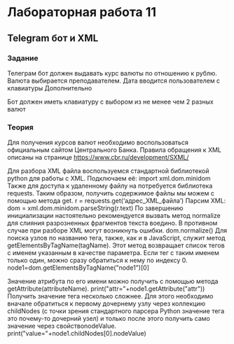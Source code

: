 # Лабораторная работа 11
## Telegram бот и XML
### Задание

Телеграм бот должен выдавать курс валюты по отношению к рублю. Валюта выбирается преподавателем. Дата вводится пользователем с клавиатуры
Дополнительно

Бот должен иметь клавиатуру с выбором из не менее чем 2 разных валют

### Теория

Для получения курсов валют необходимо воспользоваться официальным сайтом Центрального Банка. Правила обращения к XML описаны на странице https://www.cbr.ru/development/SXML/

Для разбора XML файла воспользуемся стандартной библиотекой python для работы с XML. Подключаем её:
import ​xml.dom.minidom
Также для доступа к удаленному файлу на потребуется библиотека ​requests.
Таким образом, получить содержимое файлы мы можем с помощью метода ​get​. r​ = requests.get(‘адрес_XML_файла’)
Парсим XML:
dom​ = xml.dom.minidom.parseString(r.text)
По завершению инициализации настоятельно рекомендуется вызвать метод normalize для слияния разрозненных фрагментов текста воедино. В противном случае при разборе XML могут возникнуть ошибки.
dom​.normalize()
Для поиска узлов по названию тега, также, как и в JavaScript, служит метод getElementsByTagName(tagName)​. Этот метод возвращает список тегов с именем указанным в качестве параметра. Если тег с таким именем только один, можно сразу обратиться к нему по индексу 0.
node1=dom.getElementsByTagName("node1")[0]
 
Значение атрибута по его имени можно получить с помощью метода getAttribute(attributeName)​.
print("attr="+node1.getAttribute("attr"))
Получить значение тега несколько сложнее. Для этого необходимо вначале обратиться к первому дочернему узлу через коллекцию ​childNodes​ (с точки зрения стандартного парсера Python значение тега это почему-то дочерний узел) и только после этого получить само значение через свойство ​nodeValue​.
print("value="+node1.childNodes[0].nodeValue)

